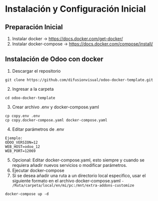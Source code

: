 

# Instalación y Configuración Inicial

## Preparación Inicial
1. Instalar docker -> https://docs.docker.com/get-docker/
2. Instalar docker-compose -> https://docs.docker.com/compose/install/

## Instalación de Odoo con docker
1. Descargar el repositorio
~~~
git clone https://github.com/difusionvisual/odoo-docker-template.git
~~~
2. Ingresar a la carpeta 
~~~
cd odoo-docker-template
~~~
3. Crear archivo .env y docker-compose.yaml
~~~
cp copy.env .env
cp copy.docker-compose.yaml docker-compose.yaml
~~~
4. Editar parámetros de .env
~~~
Ejemplo:
ODOO_VERSION=12
WEB_HOST=odoo_12
WEB_PORT=12069
~~~
5. Opcional: Editar docker-compose.yaml, esto siempre y cuando se requiera añadir nuevos servicios o modificar parámetros.
6. Ejecutar docker-compose
7. Si se desea añadir una ruta a un directorio local especifico, usar el siguiente formato en el archivo docker-compose.yaml 
 `- /Ruta/carpeta/local/en/mi/pc:/mnt/extra-addons-customize`
~~~
docker-compose up -d
~~~